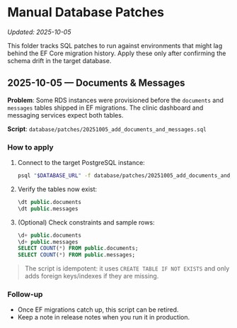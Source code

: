 # Manual Database Patches

_Updated: 2025-10-05_

This folder tracks SQL patches to run against environments that might lag behind the EF Core migration history. Apply these only after confirming the schema drift in the target database.

## 2025-10-05 — Documents & Messages

**Problem**: Some RDS instances were provisioned before the `documents` and `messages` tables shipped in EF migrations. The clinic dashboard and messaging services expect both tables.

**Script**: `database/patches/20251005_add_documents_and_messages.sql`

### How to apply

1. Connect to the target PostgreSQL instance:
   ```bash
   psql "$DATABASE_URL" -f database/patches/20251005_add_documents_and_messages.sql
   ```
2. Verify the tables now exist:
   ```sql
   \dt public.documents
   \dt public.messages
   ```
3. (Optional) Check constraints and sample rows:
   ```sql
   \d+ public.documents
   \d+ public.messages
   SELECT COUNT(*) FROM public.documents;
   SELECT COUNT(*) FROM public.messages;
   ```

> The script is idempotent: it uses `CREATE TABLE IF NOT EXISTS` and only adds foreign keys/indexes if they are missing.

### Follow-up
- Once EF migrations catch up, this script can be retired.
- Keep a note in release notes when you run it in production.
